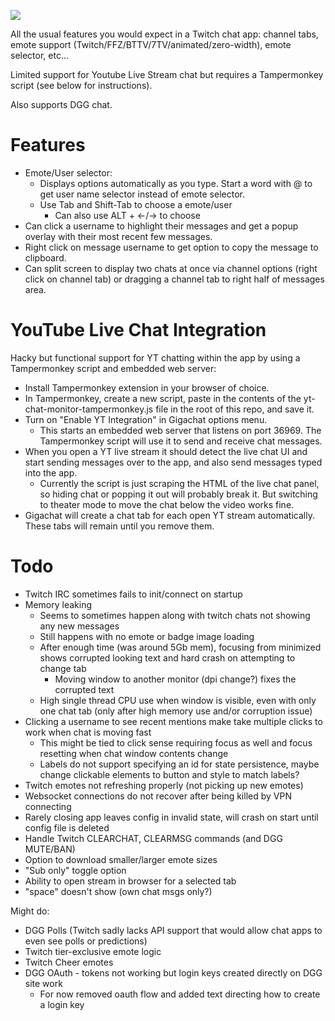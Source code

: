 ![](./demo.gif)

All the usual features you would expect in a Twitch chat app: channel tabs, emote support (Twitch/FFZ/BTTV/7TV/animated/zero-width), emote selector, etc...

Limited support for Youtube Live Stream chat but requires a Tampermonkey script (see below for instructions).

Also supports DGG chat. 

# Features

- Emote/User selector: 
  - Displays options automatically as you type. Start a word with @ to get user name selector instead of emote selector.
  - Use Tab and Shift-Tab to choose a emote/user
    - Can also use ALT + ←/→	to choose
- Can click a username to highlight their messages and get a popup overlay with their most recent few messages.
- Right click on message username to get option to copy the message to clipboard.
- Can split screen to display two chats at once via channel options (right click on channel tab) or dragging a channel tab to right half of messages area.

# YouTube Live Chat Integration

Hacky but functional support for YT chatting within the app by using a Tampermonkey script and embedded web server:

- Install Tampermonkey extension in your browser of choice.
- In Tampermonkey, create a new script, paste in the contents of the yt-chat-monitor-tampermonkey.js file in the root of this repo, and save it.
- Turn on "Enable YT Integration" in Gigachat options menu.
  - This starts an embedded web server that listens on port 36969. The Tampermonkey script will use it to send and receive chat messages.
- When you open a YT live stream it should detect the live chat UI and start sending messages over to the app, and also send messages typed into the app.
  - Currently the script is just scraping the HTML of the live chat panel, so hiding chat or popping it out will probably break it. But switching to theater mode to move the chat below the video works fine.
- Gigachat will create a chat tab for each open YT stream automatically. These tabs will remain until you remove them.

# Todo

- Twitch IRC sometimes fails to init/connect on startup
- Memory leaking
  - Seems to sometimes happen along with twitch chats not showing any new messages
  - Still happens with no emote or badge image loading
  - After enough time (was around 5Gb mem), focusing from minimized shows corrupted looking text and hard crash on attempting to change tab
    - Moving window to another monitor (dpi change?) fixes the corrupted text
  - High single thread CPU use when window is visible, even with only one chat tab (only after high memory use and/or corruption issue)
- Clicking a username to see recent mentions make take multiple clicks to work when chat is moving fast
  - This might be tied to click sense requiring focus as well and focus resetting when chat window contents change
  - Labels do not support specifying an id for state persistence, maybe change clickable elements to button and style to match labels?
- Twitch emotes not refreshing properly (not picking up new emotes)
- Websocket connections do not recover after being killed by VPN connecting
- Rarely closing app leaves config in invalid state, will crash on start until config file is deleted
- Handle Twitch CLEARCHAT, CLEARMSG commands (and DGG MUTE/BAN)
- Option to download smaller/larger emote sizes
- "Sub only" toggle option  
- Ability to open stream in browser for a selected tab
- "space" doesn't show (own chat msgs only?)

Might do:

- DGG Polls (Twitch sadly lacks API support that would allow chat apps to even see polls or predictions)
- Twitch tier-exclusive emote logic
- Twitch Cheer emotes
- DGG OAuth - tokens not working but login keys created directly on DGG site work
  - For now removed oauth flow and added text directing how to create a login key